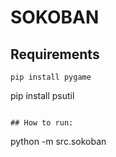 # SOKOBAN
## Requirements
```
pip install pygame
```
pip install psutil
```

## How to run:
```
python -m src.sokoban
```
